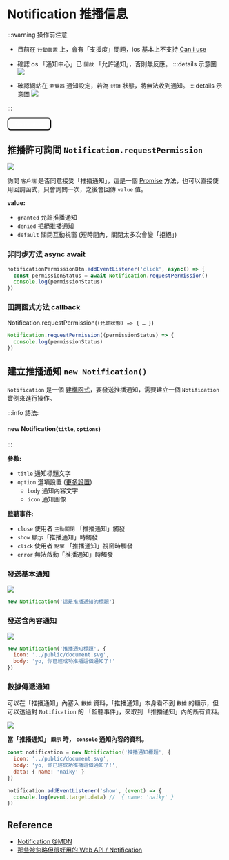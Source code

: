 # Notification 推播信息

:::warning 操作前注意
- 目前在 `行動裝置` 上，會有「支援度」問題，ios 基本上不支持 [Can i use](https://caniuse.com/notifications)
- 確認 os 「通知中心」已 `開啟` 「允許通知」，否則無反應。
  :::details 示意圖
  ![](/Javascript/img/notification_web.png)

- 確認網站在 `瀏覽器` 通知設定，若為 `封鎖` 狀態，將無法收到通知。
  :::details 示意圖
  ![](/Javascript/img/notification_browser_setting.png)

:::

<style>
.base-button {
  background: var(--vp-c-brand-dark);
  color: white;
  padding: .3rem 1rem;
  border-radius: 8px;
}
</style>

<script>
  export default {
    mounted() {
      const notificationBtn = document.querySelector('.notification-btn')

      notificationBtn.addEventListener('click', async() => {
        const permissionStatus = await Notification.requestPermission()

        if(permissionStatus === 'granted') {
          const notification1 = new Notification('推播通知標題', {
            body: 'yo, 你已經成功推播這個通知了!',
            data: {name: 'naiky'},
            icon: '../public/document.svg',
            // tag: 'hello'
          })

          notification1.addEventListener('show', (e) => {
            console.log(e)
          })

        } else if(permissionStatus === 'denied') {
          new Notification('不同意!')

        }
      })
    }
  }
</script>

<button class="base-button notification-btn">Notification</button>

## 推播許可詢問 `Notification.requestPermission`
![](/Javascript/img/notification_permission.png)

詢問 `客戶端` 是否同意接受「推播通知」，這是一個 [Promise](/Javascript/promise) 方法，也可以直接使用回調函式，只會詢問一次，之後會回傳 `value` 值。

**value:**
- `granted` 允許推播通知
- `denied` 拒絕推播通知
- `default` 關閉互動視窗 (短時間內，關閉太多次會變「拒絕」)

### 非同步方法 async await

```js {2-3}
notificationPermissionBtn.addEventListener('click', async() => {
  const permissionStatus = await Notification.requestPermission()
  console.log(permissionStatus)
})
```

### 回調函式方法 callback
Notification.requestPermission(`(允許狀態) => { … }`)

```js
Notification.requestPermission((permissionStatus) => {
  console.log(permissionStatus)
})
```

## 建立推播通知 `new Notification()`
`Notification` 是一個 [建構函式](/Javascript/constructor)，要發送推播通知，需要建立一個 `Notification` 實例來進行操作。

:::info 語法:
#### new Notification(`title`, `options`)
:::

**參數:**
- `title` 通知標題文字
- `option` 選項設置 ([更多設置](https://developer.mozilla.org/en-US/docs/Web/API/Notification/Notification#parameters))
  - `body` 通知內容文字
  - `icon` 通知圖像

**監聽事件:**
- `close` 使用者 `主動關閉` 「推播通知」觸發
- `show` 顯示「推播通知」時觸發
- `click` 使用者 `點擊` 「推播通知」視窗時觸發
- `error` 無法啟動「推播通知」時觸發
### 發送基本通知
![](/Javascript/img/notification_title.png)

```js
new Notification('這是推播通知的標題')
```

### 發送含內容通知

![](/Javascript/img/notification_body_icon.png)

```js {2-3}
new Notification('推播通知標題', {
  icon: '../public/document.svg',
  body: 'yo, 你已經成功推播這個通知了!'
})
```

### 數據傳遞通知
可以在「推播通知」內塞入 `數據` 資料，「推播通知」本身看不到 `數據` 的顯示，但可以透過對 `Notification` 的 「監聽事件」，來取到 「推播通知」內的所有資料。

![](/Javascript/img/notification_body_icon.png)

**當「推播通知」 `顯示` 時， `console` 通知內容的資料。**

```js {4,7-9}
const notification = new Notification('推播通知標題', {
  icon: '../public/document.svg',
  body: 'yo, 你已經成功推播這個通知了!',
  data: { name: 'naiky' }
})

notification.addEventListener('show', (event) => {
  console.log(event.target.data) //  { name: 'naiky' }
})
```

## Reference
- [Notification @MDN](https://developer.mozilla.org/en-US/docs/Web/API/Notification)
- [那些被忽略但很好用的 Web API / Notification](https://ithelp.ithome.com.tw/articles/10281329)